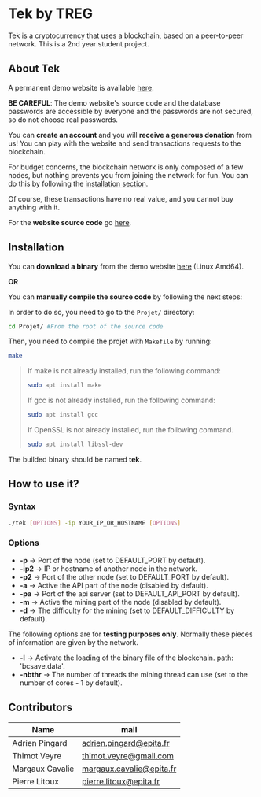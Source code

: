 # Tek by TREG

Tek is a cryptocurrency that uses a blockchain, based on a peer-to-peer network.
This is a 2nd year student project.

## About Tek

A permanent demo website is available [here](http://tek.ollopa.fr:7000/).

****BE CAREFUL****: The demo website's source code and the database passwords are accessible by everyone and the passwords are not secured, so do not choose real passwords.

You can **create an account** and you will **receive a generous donation** from us!
You can play with the website and send transactions requests to the blockchain.

For budget concerns, the blockchain network is only composed of a few nodes, but nothing prevents you from joining the network for fun. You can do this by following the [installation section](#Installation).

Of course, these transactions have no real value, and you cannot buy anything with it.

For the **website source code** go [here](https://github.com/TREGS4/Tek_webdemo).

## Installation

You can **download a binary** from the demo website [here](http://tek.ollopa.fr:7000/) (Linux Amd64).

**OR**

You can **manually compile the source code** by following the next steps:

In order to do so, you need to go to the `Projet/` directory:
```sh
cd Projet/ #From the root of the source code
```
Then, you need to compile the projet with `Makefile` by running:
```sh
make
```

>If make is not already installed, run the following command:
>```sh
>sudo apt install make
>```
>If gcc is not already installed, run the following command:
>```sh
>sudo apt install gcc
>```
>If OpenSSL is not already installed, run the following command.
>```sh
>sudo apt install libssl-dev
>```


The builded binary should be named **tek**.

## How to use it?

### Syntax 
```sh
./tek [OPTIONS] -ip YOUR_IP_OR_HOSTNAME [OPTIONS]
```
### Options
-  **-p**		→ Port of the node (set to DEFAULT_PORT by default).
-  **-ip2** 		→ IP or hostname of another node in the network.
-  **-p2** 		→ Port of the other node (set to DEFAULT_PORT by default).
-  **-a** 		→ Active the API part of the node (disabled by default).
-  **-pa**      → Port of the api server (set to DEFAULT_API_PORT by default).
-  **-m** 		→ Active the mining part of the node (disabled by default).
-  **-d** 		→ The difficulty for the mining (set to DEFAULT_DIFFICULTY by default).

The following options are for **testing purposes only**. Normally these pieces of information are given by the network.
-  **-l**		→ Activate the loading of the binary file of the blockchain. path: 'bcsave.data'.
-  **-nbthr**	→ The number of threads the mining thread can use (set to the number of cores - 1 by default).




## Contributors
|   Name          |        mail              |
|-----------------|--------------------------|
| Adrien Pingard  | adrien.pingard@epita.fr  |
| Thimot Veyre    | thimot.veyre@gmail.com   |
| Margaux Cavalie | margaux.cavalie@epita.fr |
| Pierre Litoux   | pierre.litoux@epita.fr   |
